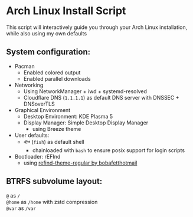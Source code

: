 # Arch Linux Install Script
This script will interactively guide you through your Arch Linux installation, while also using my own defaults

## System configuration:
- Pacman
  - Enabled colored output
  - Enabled parallel downloads
- Networking
  - Using NetworkManager + iwd + systemd-resolved
  - Cloudflare DNS (`1.1.1.1`) as default DNS server with DNSSEC + DNSoverTLS
- Graphical Environment
  - Desktop Environment: KDE Plasma 5
  - Display Manager: Simple Desktop Display Manager
    - using Breeze theme
- User defaults:
  - 🐟 (`fish`) as default shell
    - chainloaded with `bash` to ensure posix support for login scripts
- Bootloader: rEFInd
  - using [refind-theme-regular by bobafetthotmail](https://github.com/bobafetthotmail/refind-theme-regular)


## BTRFS subvolume layout:
`@` as `/`  
`@home` as `/home` with zstd compression  
`@var` as `/var`  
